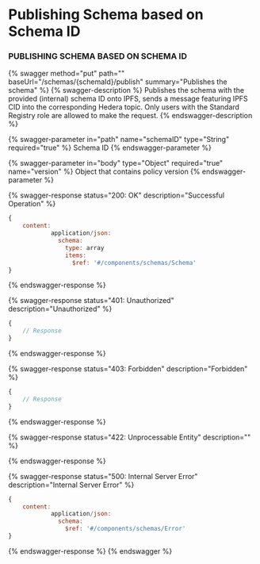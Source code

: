 # Publishing Schema based on Schema ID

### PUBLISHING SCHEMA BASED ON SCHEMA ID

{% swagger method="put" path="" baseUrl="/schemas/{schemaId}/publish" summary="Publishes the schema" %}
{% swagger-description %}
Publishes the schema with the provided (internal) schema ID onto IPFS, sends a message featuring IPFS CID into the corresponding Hedera topic. Only users with the Standard Registry role are allowed to make the request.
{% endswagger-description %}

{% swagger-parameter in="path" name="schemaID" type="String" required="true" %}
Schema ID
{% endswagger-parameter %}

{% swagger-parameter in="body" type="Object" required="true" name="version" %}
Object that contains policy version
{% endswagger-parameter %}

{% swagger-response status="200: OK" description="Successful Operation" %}
```javascript
{
    content:
            application/json:
              schema:
                type: array
                items:
                  $ref: '#/components/schemas/Schema'
}
```
{% endswagger-response %}

{% swagger-response status="401: Unauthorized" description="Unauthorized" %}
```javascript
{
    // Response
}
```
{% endswagger-response %}

{% swagger-response status="403: Forbidden" description="Forbidden" %}
```javascript
{
    // Response
}
```
{% endswagger-response %}

{% swagger-response status="422: Unprocessable Entity" description="" %}

{% endswagger-response %}

{% swagger-response status="500: Internal Server Error" description="Internal Server Error" %}
```javascript
{
    content:
            application/json:
              schema:
                $ref: '#/components/schemas/Error'
}
```
{% endswagger-response %}
{% endswagger %}
